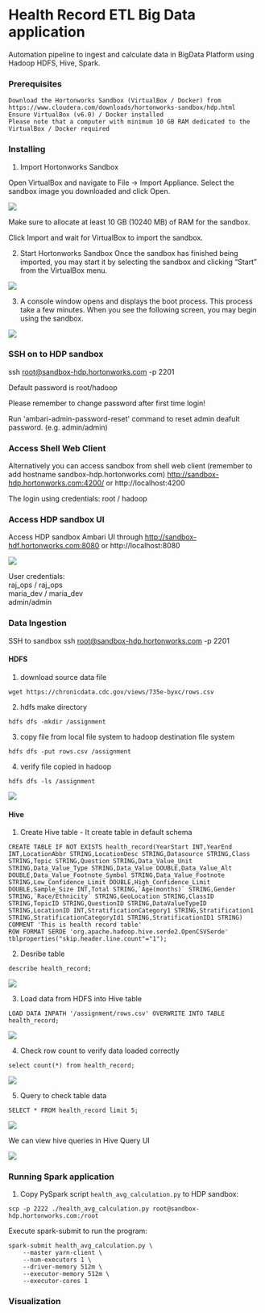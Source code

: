 # Health Record ETL Big Data application

Automation pipeline to ingest and calculate data in BigData Platform using Hadoop HDFS, Hive, Spark.

### Prerequisites

```
Download the Hortonworks Sandbox (VirtualBox / Docker) from 
https://www.cloudera.com/downloads/hortonworks-sandbox/hdp.html
Ensure VirtualBox (v6.0) / Docker installed
Please note that a computer with minimum 10 GB RAM dedicated to the VirtualBox / Docker required
```

### Installing

1. Import Hortonworks Sandbox

Open VirtualBox and navigate to File -> Import Appliance. Select the sandbox image you downloaded and click Open.

![](/screenshots/sandbox-hdp-vbox-setting.jpg)

Make sure to allocate at least 10 GB (10240 MB) of RAM for the sandbox.

Click Import and wait for VirtualBox to import the sandbox.

2. Start Hortonworks Sandbox
Once the sandbox has finished being imported, you may start it by selecting the sandbox and clicking “Start” from the VirtualBox menu.

![](/screenshots/sandbox-hdp-vbox-start.jpg)

3. A console window opens and displays the boot process. This process take a few minutes. When you see the following screen, you may begin using the sandbox.

![](/screenshots/sandbox-hdp-vbox-splash-screen.jpg)

### SSH on to HDP sandbox
ssh root@sandbox-hdp.hortonworks.com -p 2201

Default password is root/hadoop

Please remember to change password after first time login!

Run 'ambari-admin-password-reset' command to reset admin deafult password. (e.g. admin/admin)

### Access Shell Web Client

Alternatively you can access sandbox from shell web client (remember to add hostname sandbox-hdp.hortonworks.com)
http://sandbox-hdp.hortonworks.com:4200/ or http://localhost:4200

The login using credentials: root / hadoop

### Access HDP sandbox UI 

Access HDP sandbox Ambari UI through http://sandbox-hdf.hortonworks.com:8080 or http://localhost:8080

![](/screenshots/hdp-sandbox-home-page.JPG)

User credentials:     
raj_ops / raj_ops    
maria_dev / maria_dev    
admin/admin    

### Data Ingestion

SSH to sandbox
ssh root@sandbox-hdp.hortonworks.com -p 2201

#### HDFS


1. download source data file
```
wget https://chronicdata.cdc.gov/views/735e-byxc/rows.csv
```

2. hdfs make directory
```
hdfs dfs -mkdir /assignment
```
3. copy file from local file system to hadoop destination file system
```
hdfs dfs -put rows.csv /assignment
```
4. verify file copied in hadoop
```
hdfs dfs -ls /assignment
```

![](/screenshots/hadoop-data-load.JPG)

#### Hive
1. Create Hive table - It create table in default schema
```
CREATE TABLE IF NOT EXISTS health_record(YearStart INT,YearEnd INT,LocationAbbr STRING,LocationDesc STRING,Datasource STRING,Class STRING,Topic STRING,Question STRING,Data_Value_Unit STRING,Data_Value_Type STRING,Data_Value DOUBLE,Data_Value_Alt DOUBLE,Data_Value_Footnote_Symbol STRING,Data_Value_Footnote STRING,Low_Confidence_Limit DOUBLE,High_Confidence_Limit  DOUBLE,Sample_Size INT,Total STRING,`Age(months)` STRING,Gender STRING,`Race/Ethnicity` STRING,GeoLocation STRING,ClassID STRING,TopicID STRING,QuestionID STRING,DataValueTypeID STRING,LocationID INT,StratificationCategory1 STRING,Stratification1 STRING,StratificationCategoryId1 STRING,StratificationID1 STRING)
COMMENT 'This is health record table'
ROW FORMAT SERDE 'org.apache.hadoop.hive.serde2.OpenCSVSerde'
tblproperties("skip.header.line.count"="1"); 
```

2. Desribe table
```
describe health_record;
```
![](screenshots/hive-describe-table.JPG)

3. Load data from HDFS into Hive table 
```
LOAD DATA INPATH '/assignment/rows.csv' OVERWRITE INTO TABLE health_record;
```
![](screenshots/hive-data-load.JPG)

4. Check row count to verify data loaded correctly 
```
select count(*) from health_record;
```
![](screenshots/hive-data-load.JPG)


5. Query to check table data
```
SELECT * FROM health_record limit 5;
```
![](screenshots/hive-table-data.JPG)

We can view hive queries in Hive Query UI

![](screenshots/hive-query-ui.JPG)

### Running Spark application

1. Copy PySpark script `health_avg_calculation.py` to HDP sandbox:
```
scp -p 2222 ./health_avg_calculation.py root@sandbox-hdp.hortonworks.com:/root
```

Execute spark-submit to run the program:
```
spark-submit health_avg_calculation.py \
    --master yarn-client \
    --num-executors 1 \
    --driver-memory 512m \
    --executor-memory 512m \
    --executor-cores 1
```

### Visualization



